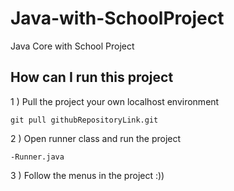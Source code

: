 # Java-with-SchoolProject

Java Core with School Project

## How can I run this project

1 ) Pull the project your own localhost environment

```
git pull githubRepositoryLink.git
```

2 ) Open runner class and run the project

    -Runner.java

3 ) Follow the menus in the project :))
